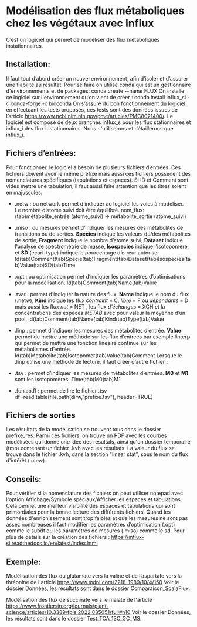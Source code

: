 # Modélisation des flux métaboliques chez les végétaux avec Influx

C’est un logiciel qui permet de modéliser des flux métaboliques instationnaires.



## Installation:
Il faut tout d’abord créer un nouvel environnement, afin d’isoler et d’assurer une fiabilité au résultat. Pour se faire on utilise conda qui est un gestionnaire d'environnements et de packages:
conda create --name FLUX
On installe ce logiciel sur l'environnement qu’on vient de créer : 
conda install influx_si -c conda-forge -c bioconda
On s’assure du bon fonctionnement du logiciel en effectuant les tests proposés, ces tests sont des données issues de l’article https://www.ncbi.nlm.nih.gov/pmc/articles/PMC8021400/. Le logiciel est composé de deux branches influx_s pour les flux stationnaires et influx_i des flux instationnaires. Nous n'utiliserons et détaillerons que influx_i. 



## Fichiers d’entrées:
Pour fonctionner, le logiciel a besoin de plusieurs fichiers d’entrées. Ces fichiers doivent avoir le même préfixe mais aussi ces fichiers possèdent des nomenclatures spécifiques (tabulations et espaces).  Si ID et Comment sont vides mettre une tabulation, il faut aussi faire attention que les titres soient en majuscules:

- .netw : ou network permet d’indiquer au logiciel les voies à modéliser. Le nombre d’atome suivi doit être équilibré.
nom_flux:(tab)métabolite_entrée (atome_suivi) -> métabolite_sortie (atome_suivi)

- .miso : ou mesures permet d’indiquer les mesures des métabolites de transitions ou de sorties. **Species** indique les valeurs du/des métabolites de sortie, **Fragment** indique le nombre d’atome suivi, **Dataset** indique l'analyse de spectrométrie de masse, **Isospecies** indique l’isotopomère, et **SD** (écart-type) indique le pourcentage d’erreur autoriser 
Id(tab)Comment(tab)Specie(tab)Fragment(tab)Dataset(tab)Isospecies(tab)Value(tab)SD(tab)Time 

- .opt : ou optimisation permet d’indiquer les paramètres d’optimisations pour la modélisation.
Id(tab)Comment(tab)Name(tab)Value

- .tvar : permet d’indiquer la nature des flux. **Name** indique le nom du flux (.netw), **Kind** indique les flux *contraint* = C, *libre* = F ou *dépendants* = D mais aussi les flux *net* = NET , les flux *d’échanges* = XCH et la concentrations des espèces *METAB* avec pour valeur la moyenne d’un pool. 
Id(tab)Comment(tab)Name(tab)Kind(tab)Type(tab)Value

- .linp : permet d’indiquer les mesures des métabolites d’entrée. **Value** permet de mettre une méthode sur les flux d’entrées par exemple linterp qui permet de mettre une fonction linéaire continue sur les métabolismes d’entrée.
Id(tab)Metabolite(tab)Isotopomer(tab)Value(tab)Comment
Lorsque le .linp utilise une méthode de lecture, il faut créer d’autre fichier : 

- .tsv : permet d’indiquer les mesures de métabolites d’entrées. **M0** et **M1** sont les isotopomères.
Time(tab)M0(tab)M1

- .funlab.R : permet de lire le fichier .tsv 
df=read.table(file.path(dirw,"préfixe.tsv"), header=TRUE)

## Fichiers de sorties 

Les résultats de la modélisation se trouvent tous dans le dossier prefixe_res. Parmi ces fichiers, on trouve un PDF avec les courbes modélisées qui donne une idée des résultats, ainsi qu'un dossier temporaire (tmp) contenant un fichier .kvh avec les résultats. La valeur du flux se trouve dans le fichier .kvh, dans la section "linear stat", sous le nom du flux d'intérêt (.ntew).


## Conseils: 
Pour vérifier si la nomenclature des fichiers on peut utiliser notepad avec l'option Affichage/Symbole spéciaux/Afficher les espaces et tabulations. Cela permet une meilleur visibilité des espaces et tabulations qui sont primordiales pour la bonne lecture des différents fichiers.
Quand les données d'enrichissement sont trop faibles et que les mesures ne sont pas assez nombreuses il faut modifier les paramètres d’optimisation (.opt) comme le subdt ou les paramètres de mesures (.miso) comme le sd.
Pour plus de détails sur la création des fichiers : https://influx-si.readthedocs.io/en/latest/index.html



## Exemple:
Modélisation des flux du glutamate vers la valine et de l’aspartate vers la thréonine de l'article https://www.mdpi.com/2218-1989/10/4/150 
Voir le dossier Données, les résultats sont dans le dossier Comparaison_ScalaFlux.

Modélisation des flux de succinate vers le malate de l'article https://www.frontiersin.org/journals/plant-science/articles/10.3389/fpls.2022.885051/full#h10 
Voir le dossier Données, les résultats sont dans le dossier Test_TCA_13C_GC_MS.

